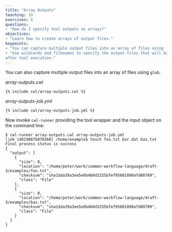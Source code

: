 ```yaml
---
title: "Array Outputs"
teaching: 10
exercises: 0
questions:
- "How do I specify tool outputs as arrays?"
objectives:
- "Learn how to create arrays of output files."
keypoints:
- "You can capture multiple output files into an array of files using `glob`."
- "Use wildcards and filenames to specify the output files that will be returned
after tool execution."
---
```

You can also capture multiple output files into an array of files using `glob`.

*array-outputs.cwl*

```
{% include cwl/array-outputs.cwl %}
```

*array-outputs-job.yml*

```
{% include cwl/array-outputs-job.yml %}
```

Now invoke `cwl-runner` providing the tool wrapper and the input object
on the command line:

```
$ cwl-runner array-outputs.cwl array-outputs-job.yml
[job 140190876078160] /home/example$ touch foo.txt bar.dat baz.txt
Final process status is success
{
  "output": [
    {
      "size": 0,
      "location": "/home/peter/work/common-workflow-language/draft-3/examples/foo.txt",
      "checksum": "sha1$da39a3ee5e6b4b0d3255bfef95601890afd80709",
      "class": "File"
    },
    {
      "size": 0,
      "location": "/home/peter/work/common-workflow-language/draft-3/examples/baz.txt",
      "checksum": "sha1$da39a3ee5e6b4b0d3255bfef95601890afd80709",
      "class": "File"
    }
  ]
}
```
